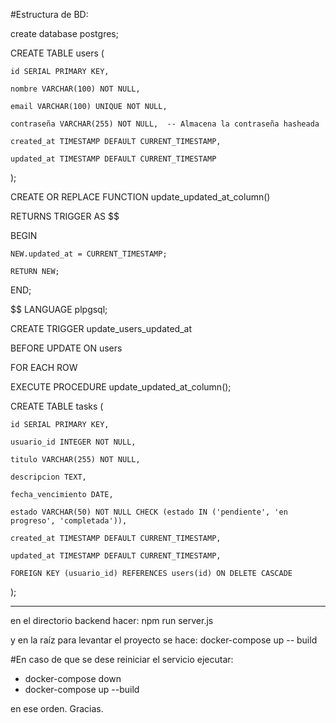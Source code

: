 #Estructura de BD:

create database postgres;

CREATE TABLE users (

    id SERIAL PRIMARY KEY,

    nombre VARCHAR(100) NOT NULL,

    email VARCHAR(100) UNIQUE NOT NULL,

    contraseña VARCHAR(255) NOT NULL,  -- Almacena la contraseña hasheada

    created_at TIMESTAMP DEFAULT CURRENT_TIMESTAMP,

    updated_at TIMESTAMP DEFAULT CURRENT_TIMESTAMP

);



CREATE OR REPLACE FUNCTION update_updated_at_column()

RETURNS TRIGGER AS $$

BEGIN

    NEW.updated_at = CURRENT_TIMESTAMP;

    RETURN NEW;

END;

$$ LANGUAGE plpgsql;



CREATE TRIGGER update_users_updated_at

BEFORE UPDATE ON users

FOR EACH ROW

EXECUTE PROCEDURE update_updated_at_column();



CREATE TABLE tasks (

    id SERIAL PRIMARY KEY,

    usuario_id INTEGER NOT NULL,

    titulo VARCHAR(255) NOT NULL,

    descripcion TEXT,

    fecha_vencimiento DATE,

    estado VARCHAR(50) NOT NULL CHECK (estado IN ('pendiente', 'en progreso', 'completada')),

    created_at TIMESTAMP DEFAULT CURRENT_TIMESTAMP,

    updated_at TIMESTAMP DEFAULT CURRENT_TIMESTAMP,

    FOREIGN KEY (usuario_id) REFERENCES users(id) ON DELETE CASCADE

);


---

en el directorio backend hacer: npm run server.js

y en la raíz para levantar el proyecto se hace: docker-compose up -- build

#En caso de que se dese reiniciar el servicio ejecutar: 

- docker-compose down
- docker-compose up --build

en ese orden.
Gracias.